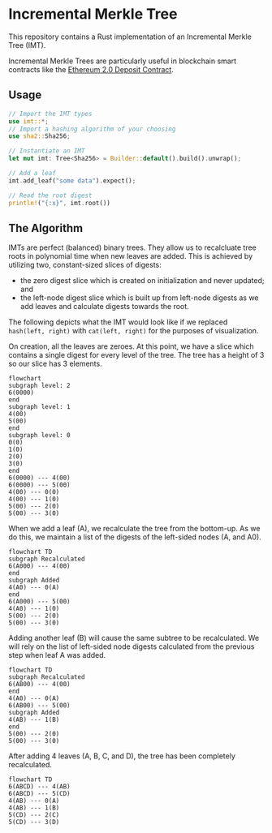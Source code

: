 # Incremental Merkle Tree

This repository contains a Rust implementation of an Incremental Merkle Tree (IMT).

Incremental Merkle Trees are particularly useful in blockchain smart contracts like the [Ethereum 2.0 Deposit Contract](https://github.com/runtimeverification/deposit-contract-verification/blob/master/deposit-contract-verification.pdf).

## Usage

```rust
// Import the IMT types
use imt::*;
// Import a hashing algorithm of your choosing
use sha2::Sha256;

// Instantiate an IMT
let mut imt: Tree<Sha256> = Builder::default().build().unwrap();

// Add a leaf
imt.add_leaf("some data").expect();

// Read the root digest
println!("{:x}", imt.root())
```

## The Algorithm

IMTs are perfect (balanced) binary trees. They allow us to recalcluate tree roots in polynomial time when new leaves are added. This is achieved by utilizing two, constant-sized slices of digests:
* the zero digest slice which is created on initialization and never updated; and
* the left-node digest slice which is built up from left-node digests as we add leaves and calculate digests towards the root.

The following depicts what the IMT would look like if we replaced `hash(left, right)` with `cat(left, right)` for the purposes of visualization.

On creation, all the leaves are zeroes. At this point, we have a slice which contains a single digest for every level of the tree. The tree has a height of 3 so our slice has 3 elements.
```mermaid
flowchart
subgraph level: 2
6(0000)
end
subgraph level: 1
4(00)
5(00)
end
subgraph level: 0
0(0)
1(0)
2(0)
3(0)
end
6(0000) --- 4(00)
6(0000) --- 5(00)
4(00) --- 0(0)
4(00) --- 1(0)
5(00) --- 2(0)
5(00) --- 3(0)
```

When we add a leaf (A), we recalculate the tree from the bottom-up. As we do this, we maintain a list of the digests of the left-sided nodes (A, and A0).
```mermaid
flowchart TD
subgraph Recalculated
6(A000) --- 4(00)
end
subgraph Added
4(A0) --- 0(A)
end
6(A000) --- 5(00)
4(A0) --- 1(0)
5(00) --- 2(0)
5(00) --- 3(0)
```

Adding another leaf (B) will cause the same subtree to be recalculated. We will rely on the list of left-sided node digests calculated from the previous step when leaf A was added.

```mermaid
flowchart TD
subgraph Recalculated
6(AB00) --- 4(00)
end
4(A0) --- 0(A)
6(AB00) --- 5(00)
subgraph Added
4(AB) --- 1(B)
end
5(00) --- 2(0)
5(00) --- 3(0)
```

After adding 4 leaves (A, B, C, and D), the tree has been completely recalculated.
```mermaid
flowchart TD
6(ABCD) --- 4(AB)
6(ABCD) --- 5(CD)
4(AB) --- 0(A)
4(AB) --- 1(B)
5(CD) --- 2(C)
5(CD) --- 3(D)
```
